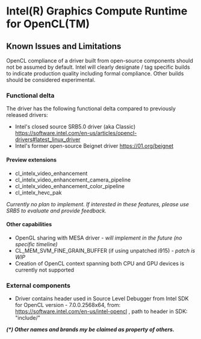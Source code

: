 # Intel(R) Graphics Compute Runtime for OpenCL(TM)

## Known Issues and Limitations

OpenCL compliance of a driver built from open-source components should not be
assumed by default. Intel will clearly designate / tag specific builds to
indicate production quality including formal compliance. Other builds should be
considered experimental.

### Functional delta

The driver has the following functional delta compared to previously released drivers:
* Intel's closed source SRB5.0 driver (aka Classic)
  https://software.intel.com/en-us/articles/opencl-drivers#latest_linux_driver
* Intel's former open-source Beignet driver
  https://01.org/beignet

#### Preview extensions
* cl_intelx_video_enhancement
* cl_intelx_video_enhancement_camera_pipeline
* cl_intelx_video_enhancement_color_pipeline
* cl_intelx_hevc_pak

_Currently no plan to implement. If interested in these features, please use SRB5 to evaluate and provide feedback._

#### Other capabilities
* OpenGL sharing with MESA driver - _will implement in the future (no specific timeline)_
* CL_MEM_SVM_FINE_GRAIN_BUFFER (if using unpatched i915) - _patch is WIP_
* Creation of OpenCL context spanning both CPU and GPU devices is currently not supported

### External components

* Driver contains header used in Source Level Debugger from Intel SDK for OpenCL version - 7.0.0.2568x64,
from: https://software.intel.com/en-us/intel-opencl , path to header in SDK: "include/"

___(*) Other names and brands my be claimed as property of others.___

